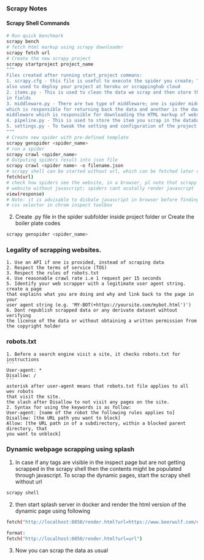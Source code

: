 ### Scrapy Notes

#### Scrapy Shell Commands

```bash
# Run quick benchmark
scrapy bench
# fetch html markup using scrapy downloader
scrapy fetch url
# Create the new scrapy project
scrapy startproject project_name
"""
Files created after running start_project commans:
1. scrapy.cfg - this file is useful to execute the spider you create; This is
also used to deploy your project at heroku or scrappinghub cloud
2. items.py - This is used to clean the data we scrap and then store the data
in fields
3. middleware.py - There are two type of middleware; one is spider middleware
which is responsible for returning back the data and another is the downloader
middleware which is responsible for downloading the HTML markup of website
4. pipeline.py - This is used to store the item you scrap in the database
5. settings.py - To tweak the setting and configuration of the project
"""
# Create new spider with pre-defined template
scrapy genspider <spider_name>
# run a spider
scrapy crawl <spider_name>
# Outputing spiders result into json file
scrapy crawl <spider name> -o filename.json
# scrapy shell can be started without url, which can be fetched later on using
fetch(url)
# check how spiders see the website, in a browser, pl note that scrapy sees a
# website without javascript; spiders cant acutally render javascript
view(response)
# Note: it is advisable to disbale javascript in browser before finding the
# css selector in chrom inspect toolbox
```

2. Create .py file in the spider subfolder inside project folder
or
Create the boiler plate codes
```bash
scrapy genspider <spider_name>
```

### Legality of scrapping websites.
	1. Use an API if one is provided, instead of scraping data
	2. Respect the terms of service (TOS)
	3. Respect the rules of robots.txt
	4. Use reasonable crawl rate i.e 1 request per 15 seconds
	5. Identify your web scrapper with a legitimate user agent string. create a page
	that explains what you are doing and why and link back to the page in your
	user agent string (e.g. 'MY-BOT(+https://yoursite.com/mybot.html')')
	6. Dont republish scrapped data or any derivate dataset wihtout verifying
	the license of the data or without obtaining a written permission from
	the copyright holder

### robots.txt
	1. Before a search engine visit a site, it checks robots.txt for instructions
	```
	User-agent: *
	Disallow: /
	```
	asterisk after user-agent means that robots.txt file applies to all wev robots
	that visit the site.
	the slash after Disallow to not visit any pages on the site.
	2. Syntax for using the keywords is as follow:
	User-agent: [name of the robot the following rules applies to]
	Disallow: [the URL path you want to block]
	Allow: [the URL path in of a subdirectory, within a blocked parent directory, that
	you want to unblock]

### Dynamic webpage scrapping using splash

1. In case if any tags are visible in the inspect page but are not getting
scrapped in the scrapy shell then the contents might be populated through
javascript. To scrap the dynamic pages, start the scrapy shell without url

```bash
scrapy shell
```
2. then start splash server in docker and render the html version of the dynamic page using following

```bash
fetch("http://localhost:8050/render.html?url=https://www.beerwulf.com/en-gb/c/mixedbeercases")

format:
fetch("http://localhost:8050/render.html?url=url")
```

3. Now you can scrap the data as usual
